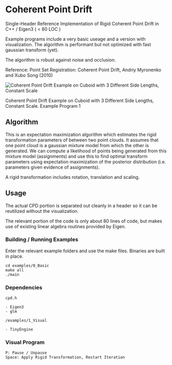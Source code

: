 # Coherent Point Drift

Single-Header Reference Implementation of Rigid Coherent Point Drift in C++ / Eigen3  ( < 80 LOC )

Example programs include a very basic useage and a version with visualization. The algorithm is performant but not optimized with fast gaussian transform (yet).

The algorithm is robust against noise and occlusion.

Reference: Point Set Registration: Coherent Point Drift, Andriy Myronenko and Xubo Song (2010)

![Coherent Point Drift Example on Cuboid with 3 Different Side Lengths, Constant Scale](https://github.com/weigert/CoherentPointDrift/blob/master/screenshots/cpd.gif)

Coherent Point Drift Example on Cuboid with 3 Different Side Lengths, Constant Scale. Example Program 1

## Algorithm

This is an expectation maximization algorithm which estimates the rigid transformation parameters of between two point clouds. It assumes that one point cloud is a gaussian mixture model from which the other is generated. We can compute a likelihood of points being generated from this mixture model (assignments) and use this to find optimal transform parameters using expectation maximization of the posterior distribution (i.e. parameters given evidence of assignments).

A rigid transformation includes rotation, translation and scaling.

## Usage

The actual CPD portion is separated out cleanly in a header so it can be reutilized without the visualization.

The relevant portion of the code is only about 80 lines of code, but makes use of existing linear algebra routines provided by Eigen.

### Building / Running Examples

Enter the relevant example folders and use the make files. Binaries are built in place.

    cd examples/0_Basic
    make all
    ./main

### Dependencies

`cpd.h`

    - Eigen3
    - glm

`/examples/1_Visual`

    - TinyEngine

### Visual Program

    P: Pause / Unpause
    Space: Apply Rigid Transformation, Restart Iteration
